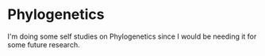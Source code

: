 # Phylogenetics
I'm doing some self studies on Phylogenetics since I would be needing it for some future research. 
